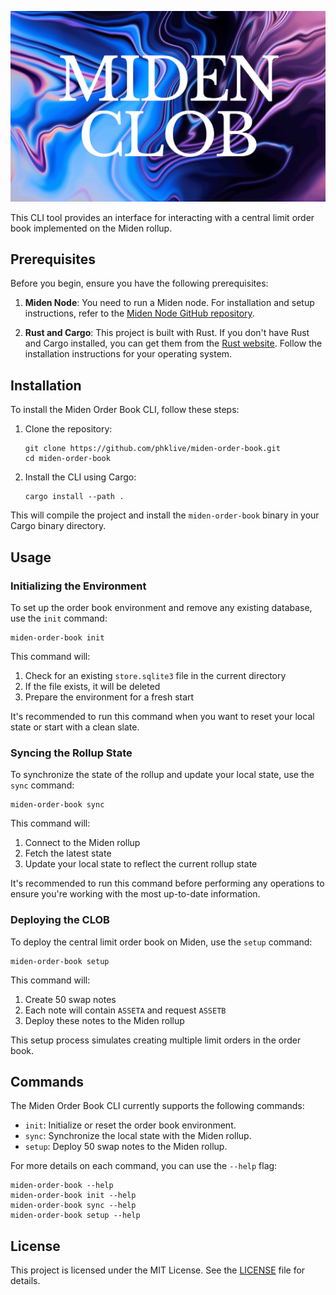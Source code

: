 ![Miden CLOB logo](assets/logo.jpeg)

This CLI tool provides an interface for interacting with a central limit order book implemented on the Miden rollup.

## Prerequisites

Before you begin, ensure you have the following prerequisites:

1. **Miden Node**: You need to run a Miden node. For installation and setup instructions, refer to the [Miden Node GitHub repository](https://github.com/0xPolygonMiden/miden-node).

2. **Rust and Cargo**: This project is built with Rust. If you don't have Rust and Cargo installed, you can get them from the [Rust website](https://www.rust-lang.org/tools/install). Follow the installation instructions for your operating system.

## Installation

To install the Miden Order Book CLI, follow these steps:

1. Clone the repository:
   ```
   git clone https://github.com/phklive/miden-order-book.git
   cd miden-order-book
   ```

2. Install the CLI using Cargo:
   ```
   cargo install --path .
   ```

This will compile the project and install the `miden-order-book` binary in your Cargo binary directory.

## Usage

### Initializing the Environment

To set up the order book environment and remove any existing database, use the `init` command:

```
miden-order-book init
```

This command will:
1. Check for an existing `store.sqlite3` file in the current directory
2. If the file exists, it will be deleted
3. Prepare the environment for a fresh start

It's recommended to run this command when you want to reset your local state or start with a clean slate.

### Syncing the Rollup State

To synchronize the state of the rollup and update your local state, use the `sync` command:

```
miden-order-book sync
```

This command will:
1. Connect to the Miden rollup
2. Fetch the latest state
3. Update your local state to reflect the current rollup state

It's recommended to run this command before performing any operations to ensure you're working with the most up-to-date information.

### Deploying the CLOB

To deploy the central limit order book on Miden, use the `setup` command:

```
miden-order-book setup
```

This command will:
1. Create 50 swap notes
2. Each note will contain `ASSETA` and request `ASSETB`
3. Deploy these notes to the Miden rollup

This setup process simulates creating multiple limit orders in the order book.

## Commands

The Miden Order Book CLI currently supports the following commands:

- `init`: Initialize or reset the order book environment.
- `sync`: Synchronize the local state with the Miden rollup.
- `setup`: Deploy 50 swap notes to the Miden rollup.

For more details on each command, you can use the `--help` flag:

```
miden-order-book --help
miden-order-book init --help
miden-order-book sync --help
miden-order-book setup --help
```

## License

This project is licensed under the MIT License. See the [LICENSE](LICENSE) file for details.
